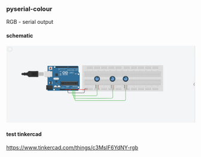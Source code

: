 ### pyserial-colour
RGB - serial output

#### schematic
![](./scheme/arduino-uno.png)


#### test tinkercad
https://www.tinkercad.com/things/c3MsIF6YdNY-rgb